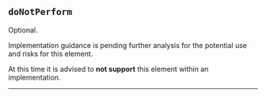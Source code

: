 ## `doNotPerform`

Optional.

Implementation guidance is pending further analysis for the potential use and risks for this element.

At this time it is advised to **not support** this element within an implementation.

---
